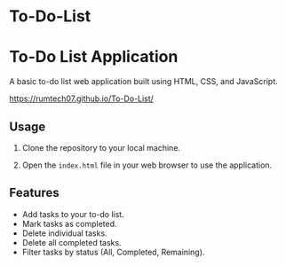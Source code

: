 # To-Do-List
# To-Do List Application

A basic to-do list web application built using HTML, CSS, and JavaScript.

https://rumtech07.github.io/To-Do-List/

## Usage

1. Clone the repository to your local machine.

2. Open the `index.html` file in your web browser to use the application.

## Features

- Add tasks to your to-do list.
- Mark tasks as completed.
- Delete individual tasks.
- Delete all completed tasks.
- Filter tasks by status (All, Completed, Remaining).
